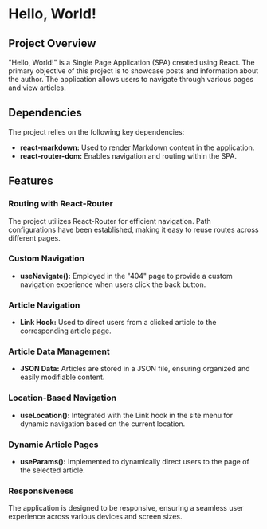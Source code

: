 # Hello, World!

## Project Overview

"Hello, World!" is a Single Page Application (SPA) created using React. The primary objective of this project is to showcase posts and information about the author. The application allows users to navigate through various pages and view articles.

## Dependencies

The project relies on the following key dependencies:

- **react-markdown:** Used to render Markdown content in the application.
- **react-router-dom:** Enables navigation and routing within the SPA.

## Features

### Routing with React-Router

The project utilizes React-Router for efficient navigation. Path configurations have been established, making it easy to reuse routes across different pages.

### Custom Navigation

- **useNavigate():** Employed in the "404" page to provide a custom navigation experience when users click the back button.

### Article Navigation

- **Link Hook:** Used to direct users from a clicked article to the corresponding article page.

### Article Data Management

- **JSON Data:** Articles are stored in a JSON file, ensuring organized and easily modifiable content.

### Location-Based Navigation

- **useLocation():** Integrated with the Link hook in the site menu for dynamic navigation based on the current location.

### Dynamic Article Pages

- **useParams():** Implemented to dynamically direct users to the page of the selected article.

### Responsiveness

The application is designed to be responsive, ensuring a seamless user experience across various devices and screen sizes.